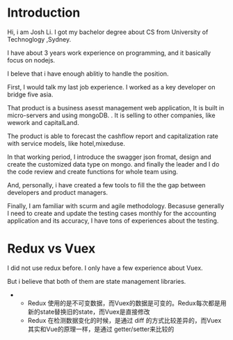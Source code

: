 # Introduction

Hi, i am Josh Li. I got my bachelor degree about CS from University of Technoglogy ,Sydney.



I have about 3 years work experience on programming, and it basically focus on nodejs.

I beleve that i have enough ablitiy to handle the position.

First, I would talk  my last job experience. I worked as  a key developer on bridge five asia.

That product is a business asesst management web application, It is built in micro-servers and using mongoDB. . It is selling to other companies, like wework and capitalLand.



The product is able to forecast the cashflow report and capitalization rate with service models, like hotel,mixeduse.

In that working period, I introduce the swagger json fromat, design and create the customized data type on mongo. and finally the leader and I do the code review and create functions for whole team using.

And, personally, i have created a few tools to fill the the gap between developers and product managers.

Finally, I am familiar with scurm and agile methodology.  Becasuse generally I need to create and update the testing cases monthly for the accounting application and its accuracy,  I have tons of experiences about the testing.  



# Redux vs Vuex

I did not use redux before. I only have a few experience about Vuex.

But i believe that both of them are state management libraries.

- - Redux 使用的是不可变数据，而Vuex的数据是可变的。Redux每次都是用新的state替换旧的state，而Vuex是直接修改
  - Redux 在检测数据变化的时候，是通过 diff 的方式比较差异的，而Vuex其实和Vue的原理一样，是通过 getter/setter来比较的